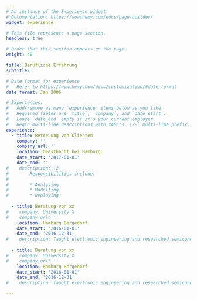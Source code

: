 ```yaml
---
# An instance of the Experience widget.
# Documentation: https://wowchemy.com/docs/page-builder/
widget: experience

# This file represents a page section.
headless: true

# Order that this section appears on the page.
weight: 40

title: Berufliche Erfahrung
subtitle:

# Date format for experience
#   Refer to https://wowchemy.com/docs/customization/#date-format
date_format: Jan 2006

# Experiences.
#   Add/remove as many `experience` items below as you like.
#   Required fields are `title`, `company`, and `date_start`.
#   Leave `date_end` empty if it's your current employer.
#   Begin multi-line descriptions with YAML's `|2-` multi-line prefix.
experience:
  - title: Betreuung von Klienten
    company: ''
    company_url: ''
    location: Geesthacht bei Hamburg
    date_start: '2017-01-01'
    date_end: ''
#    description: |2-
#        Responsibilities include:
#        
#        * Analysing
#        * Modelling
#        * Deploying
        
  - title: Beratung von xx
#    company: University X
#    company_url: ''
    location: Hamburg Bergedorf
    date_start: '2016-01-01'
    date_end: '2016-12-31'
#    description: Taught electronic engineering and researched semiconductor physics.
    
  - title: Beratung von xx
#    company: University X
#    company_url: ''
    location: Hamburg Bergedorf
    date_start: '2016-01-01'
    date_end: '2016-12-31'
#    description: Taught electronic engineering and researched semiconductor physics.

---
```

